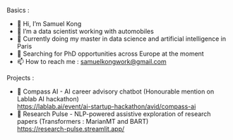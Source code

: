 Basics : 
- 👋 Hi, I’m Samuel Kong
- 👀 I’m a data scientist working with automobiles
- 🌱 Currently doing my master in data science and artificial intelligence in Paris
- 💼 Searching for PhD opportunities across Europe at the moment
- 📫 How to reach me : samuelkongwork@gmail.com


Projects :
- 💬 Compass AI - AI career advisory chatbot (Honourable mention on Lablab AI hackathon)<br />
https://lablab.ai/event/ai-startup-hackathon/avid/compass-ai
- 🔎 Research Pulse - NLP-powered assistive exploration of research papers (Transformers : MarianMT and BART)<br />
https://research-pulse.streamlit.app/

<!---
smlkg/smlkg is a ✨ special ✨ repository because its `README.md` (this file) appears on your GitHub profile.
You can click the Preview link to take a look at your changes.
--->
